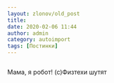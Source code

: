 ```yaml
---
layout: zlonov/old_post
title: 
date: 2020-02-06 11:44
author: admin
category: autoimport
tags: [Постинки]
---
```

<!-- wp:image {"id":73918, "align": "center"} -->
<div class="wp-block-image"><figure class="aligncenter"><img src="/assets/uploads/84857550_2666857480076934_3118215942740377600_n.jpg" alt="" class="wp-image-73918" /></figure></div>
<!-- /wp:image -->


Мама, я робот! (с)Физтехи шутят


